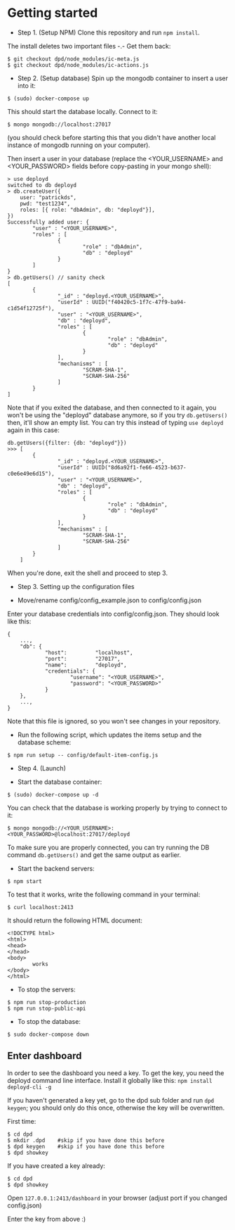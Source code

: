 # Getting started

- Step 1. (Setup NPM) Clone this repository and run `npm install`.

The install deletes two important files -.- Get them back:

```console
$ git checkout dpd/node_modules/ic-meta.js
$ git checkout dpd/node_modules/ic-actions.js
```

- Step 2. (Setup database) Spin up the mongodb container to insert a user into it:

```
$ (sudo) docker-compose up
```

This should start the database locally. Connect to it:

```
$ mongo mongodb://localhost:27017
```

(you should check before starting this that you didn't have another local instance of mongodb running on your computer).

Then insert a user in your database (replace the <YOUR_USERNAME> and <YOUR_PASSWORD> fields before copy-pasting in your mongo shell):

```
> use deployd
switched to db deployd
> db.createUser({
	user: "patrickds",
	pwd: "test1234",
	roles: [{ role: "dbAdmin", db: "deployd"}],
})
Successfully added user: {
        "user" : "<YOUR_USERNAME>",
        "roles" : [
                {
                        "role" : "dbAdmin",
                        "db" : "deployd"
                }
        ]
}
> db.getUsers() // sanity check
[
        {
                "_id" : "deployd.<YOUR_USERNAME>",
                "userId" : UUID("f40420c5-1f7c-47f9-ba94-c1d54f12725f"),
                "user" : "<YOUR_USERNAME>",
                "db" : "deployd",
                "roles" : [
                        {
                                "role" : "dbAdmin",
                                "db" : "deployd"
                        }
                ],
                "mechanisms" : [
                        "SCRAM-SHA-1",
                        "SCRAM-SHA-256"
                ]
        }
]
```

Note that if you exited the database, and then connected to it again, you won't be using the "deployd" database anymore, so if you try `db.getUsers()` then, it'll show an empty list. You can try this instead of typing `use deployd` again in this case:

```
db.getUsers({filter: {db: "deployd"}})
>>> [
        {
                "_id" : "deployd.<YOUR_USERNAME>",
                "userId" : UUID("8d6a92f1-fe66-4523-b637-c0e6e49e6d15"),
                "user" : "<YOUR_USERNAME>",
                "db" : "deployd",
                "roles" : [
                        {
                                "role" : "dbAdmin",
                                "db" : "deployd"
                        }
                ],
                "mechanisms" : [
                        "SCRAM-SHA-1",
                        "SCRAM-SHA-256"
                ]
        }
	]
```

When you're done, exit the shell and proceed to step 3.

- Step 3. Setting up the configuration files

* Move/rename config/config_example.json to config/config.json

Enter your database credentials into config/config.json. They should look like this:
```
{
	...,
	"db": {
			"host":         "localhost",
			"port":         "27017",
			"name":         "deployd",
			"credentials": {
					"username": "<YOUR_USERNAME>",
					"password": "<YOUR_PASSWORD>"
			}
	},
	...,
}
```
Note that this file is ignored, so you won't see changes in your repository.

* Run the following script, which updates the items setup and the database scheme:

```
$ npm run setup -- config/default-item-config.js
```

- Step 4. (Launch) 

* Start the database container:

```
$ (sudo) docker-compose up -d
```

You can check that the database is working properly by trying to connect to it: 
```
$ mongo mongodb://<YOUR_USERNAME>:<YOUR_PASSWORD>@localhost:27017/deployd
```
To make sure you are properly connected, you can try running the DB command `db.getUsers()` and get the same output as earlier.

* Start the backend servers:
```
$ npm start
```
To test that it works, write the following command in your terminal:
```
$ curl localhost:2413
```
It should return the following HTML document:
```
<!DOCTYPE html>
<html>
<head>
</head>
<body>
        works
</body>
</html>
```

* To stop the servers:
```
$ npm run stop-production
$ npm run stop-public-api
```

* To stop the database:
```
$ sudo docker-compose down
```

## Enter dashboard

In order to see the dashboard you need a key. To get the key, you need the deployd command line interface.
Install it globally like this: `npm install deployd-cli -g`

If you haven't generated a key yet, go to the dpd sub folder and run `dpd keygen`; you should only do this once, otherwise the key will be overwritten.

First time:

```console
$ cd dpd
$ mkdir .dpd	#skip if you have done this before
$ dpd keygen    #skip if you have done this before
$ dpd showkey
```

If you have created a key already:

```
$ cd dpd
$ dpd showkey
```

Open `127.0.0.1:2413/dashboard` in your browser (adjust port if you changed config.json)

Enter the key from above :)
